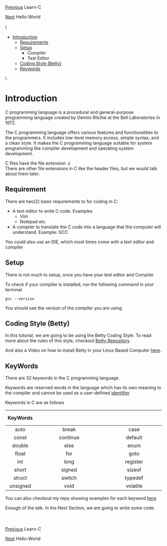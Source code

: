 [Previous](../README.md) Learn-C

[Next](../01_Hello_world/) Hello-World \
\
\
* [Introduction](./introduction.md#introduction)
	* [Requirements](./introduction.md#requirement)
	* [Setup](./introduction.md#setup)
		* Compiler
		* Test Editor
	* [Coding Style (Betty)](./introduction.md#coding-style-betty)
	* [Keywords](./introduction.md#keywords) 

\

# Introduction

C programming language is a procedural and general-purpose programming language created by Dennis Ritchie at the Bell Laboratories in 1972.

The C programming language offers various features and functionalities to the programmers. It includes low-level memory access, simple syntax, and a clean style. It makes the C programming language suitable for system programming like compiler development and operating system development.

C files have the file extension .c\
There are other file extensions in C like the header files, but we would talk about them later.

## Requirement

There are two(2) basic requirements to for coding in C:

* A text editor to write C code. Examples
	* Vim
	* Notepad etc.
* A compiler to translate the C code into a language that the computer will understand. Example: GCC

You could also use an IDE, which most times come with a text editor and compiler

## Setup

There is not much to setup, once you have your test editor and Compiler

To check if your compiler is installed, run the following command in your terminal

```
gcc --version
```
You should see the version of the compiler you are using

## Coding Style (Betty)
In this tutorial, we are going to be using the Betty Coding Style. To read more about the rules of this style, checkout [Betty Repository](https://github.com/holbertonschool/Betty/wiki).

And also a Video on how to install Betty in your Linux Based Computer [here](https://youtu.be/wDDKOOEPED0).
## KeyWords

There are 32 keywords in the C programming language.

Keywords are reserved words in the language which has its own meaning to the compiler and cannot be used as a user-defined [identifier](../02_Variables/variables.md#identifiers)

Keywords in C are as follows

|KeyWords |&nbsp;&nbsp;&nbsp;&nbsp;&nbsp;&nbsp;&nbsp;&nbsp;&nbsp;&nbsp;&nbsp;&nbsp;&nbsp;&nbsp;&nbsp;&nbsp;&nbsp;&nbsp;&nbsp;&nbsp;&nbsp;&nbsp;&nbsp;&nbsp;&nbsp;&nbsp;&nbsp;&nbsp;&nbsp;&nbsp;&nbsp;&nbsp;&nbsp;&nbsp;&nbsp;&nbsp;&nbsp;&nbsp;&nbsp;&nbsp;&nbsp;&nbsp;&nbsp;&nbsp;&nbsp;&nbsp;&nbsp; |&nbsp;&nbsp;&nbsp;&nbsp;&nbsp;&nbsp;&nbsp; &nbsp;&nbsp;&nbsp;&nbsp;&nbsp;&nbsp;&nbsp;&nbsp;&nbsp;&nbsp;&nbsp;&nbsp;&nbsp;&nbsp;&nbsp;&nbsp;&nbsp;&nbsp;&nbsp;&nbsp;&nbsp;&nbsp;&nbsp;&nbsp;&nbsp;&nbsp;&nbsp;&nbsp;&nbsp;&nbsp;&nbsp;&nbsp;&nbsp;&nbsp;&nbsp;&nbsp;&nbsp;&nbsp;&nbsp;&nbsp;&nbsp;&nbsp;&nbsp;|&nbsp;&nbsp;&nbsp;&nbsp;&nbsp;&nbsp;&nbsp;&nbsp;&nbsp;&nbsp;&nbsp;&nbsp;&nbsp;&nbsp;&nbsp;&nbsp;&nbsp;&nbsp;&nbsp;&nbsp;&nbsp;&nbsp;&nbsp;&nbsp;&nbsp;&nbsp;&nbsp;&nbsp;&nbsp;&nbsp;&nbsp;&nbsp;&nbsp;&nbsp;&nbsp;&nbsp;&nbsp;&nbsp;&nbsp;&nbsp;&nbsp;&nbsp;&nbsp;&nbsp;&nbsp;&nbsp;&nbsp;&nbsp;&nbsp; |
|:-------:|:-------:|:-------:|:-------:|
| auto|break	|case|	char|
|const|	continue	|default	|do|
| double|	else|	enum|	extern|
|float|	for|	goto|	if|
|int	|long	|register|	return|
|short|	signed	|sizeof	|static|
|struct	|switch	|typedef	|union|
|unsigned	|void|	volatile|	while|

You can also checkout my repo showing examples for each keyword [here](TODO:KEYWORD_REPO)

Enough of the talk. In the Next Section, we are going to write some code.
\
\
\
\
[Previous](../README.md) Learn-C

[Next](../01_Hello_world/) Hello-World
